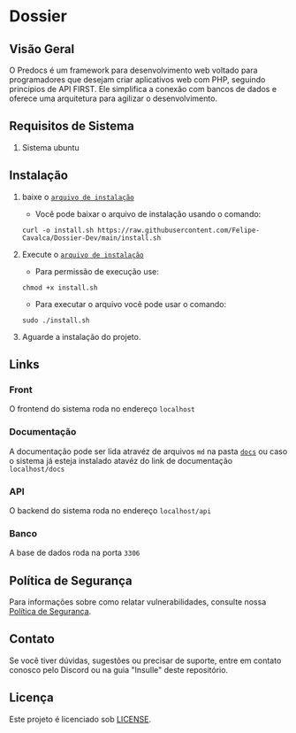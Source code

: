 # Dossier

## Visão Geral

O Predocs é um framework para desenvolvimento web voltado para programadores que desejam criar aplicativos web com PHP, seguindo principios de API FIRST. Ele simplifica a conexão com bancos de dados e oferece uma arquitetura para agilizar o desenvolvimento.

## Requisitos de Sistema

1. Sistema ubuntu

## Instalação

1. baixe o [`arquivo de instalação`](install.sh)
    * Você pode baixar o arquivo de instalação usando o comando:

    ```shell
    curl -o install.sh https://raw.githubusercontent.com/Felipe-Cavalca/Dossier-Dev/main/install.sh
    ```

1. Execute o [`arquivo de instalação`](install.sh)
    * Para permissão de execução use:

    ```shell
    chmod +x install.sh
    ```

   * Para executar o arquivo você pode usar o comando:

    ```shell
    sudo ./install.sh
    ```

1. Aguarde a instalação do projeto.

## Links

### Front

O frontend do sistema roda no endereço `localhost`

### Documentação

A documentação pode ser lida atravéz de arquivos `md` na pasta [`docs`](./docs/index.md) ou caso o sistema já esteja instalado atavéz do link de documentação `localhost/docs`

### API

O backend do sistema roda no endereço `localhost/api`

### Banco

A base de dados roda na porta `3306`

## Política de Segurança

Para informações sobre como relatar vulnerabilidades, consulte nossa [Política de Segurança](SECURITY.md).

## Contato

Se você tiver dúvidas, sugestões ou precisar de suporte, entre em contato conosco pelo Discord ou na guia "Insulle" deste repositório.

## Licença

Este projeto é licenciado sob [LICENSE](LICENSE).
